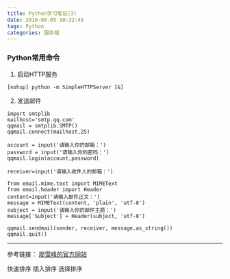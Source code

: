 ```yaml
---
title: Python学习笔记(3)
date: 2016-08-05 10:32:45
tags: Python
categories: 服务端
---
```


### Python常用命令
1. 启动HTTP服务
```
[nohup] python -m SimpleHTTPServer [&]
```

2. 发送邮件
```
import smtplib 
mailhost='smtp.qq.com'
qqmail = smtplib.SMTP()
qqmail.connect(mailhost,25)

account = input('请输入你的邮箱：')
password = input('请输入你的密码：')
qqmail.login(account,password)

receiver=input('请输入收件人的邮箱：')

from email.mime.text import MIMEText
from email.header import Header
content=input('请输入邮件正文：')
message = MIMEText(content, 'plain', 'utf-8')
subject = input('请输入你的邮件主题：')
message['Subject'] = Header(subject, 'utf-8')

qqmail.sendmail(sender, receiver, message.as_string())
qqmail.quit()
```


---
参考链接：
[廖雪峰的官方网站](https://www.liaoxuefeng.com/wiki/897692888725344/923057144964288)


快速排序
插入排序
选择排序